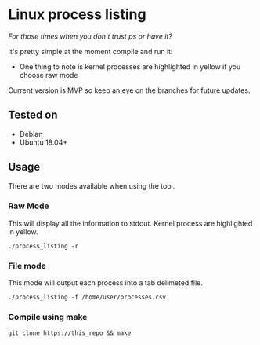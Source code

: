 # Linux process listing

*For those times when you don't trust ps or have it?*

It's pretty simple at the moment compile and run it!

- One thing to note is kernel processes are highlighted in yellow if you choose raw mode

Current version is MVP so keep an eye on the branches for future updates.
## Tested on
* Debian
* Ubuntu 18.04+

## Usage 

There are two modes available when using the tool.

### Raw Mode
This will display all the information to stdout. 
Kernel process are highlighted in yellow.
```
./process_listing -r
```

### File mode
This mode will output each process into a tab delimeted file.
```
./process_listing -f /home/user/processes.csv
```

### Compile using make
```
git clone https://this_repo && make
```
